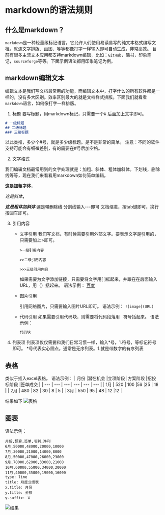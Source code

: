 # markdown的语法规则

## 什么是markdown？
`markdown`是一种轻量级标记语言，它允许人们使用易读易写的纯文本格式编写文档。就连文字排版、画图、等等都像打字一样输入即可自动生成，非常高效。
目前有很多主流文本应用都支持markdown编辑，比如：`GitHub`，简书，印象笔记，`sourceforge`等等。下面示例语法都用印象笔记为例。


## markdown编辑文本

编辑文本是我们写文档最常用的功能，而编辑文本中，打字什么的所有软件都是一样的，没有多大区别。效率区别最大的就是文档样式排版。下面我们就看看`markdown`语言，如何像打字一样排版。

1. 标题
要写标题，用markdown标记，只需要一个# 后面加上文字即可。
```markdown
# 一级标题
## 二级标题
### 三级标题
```
以此类推，多少个#号，就是多少级标题。是不是非常的简单。
注意：不同的软件支持可能会有细微差别，有的需要在#号后加空格。

2. 文字格式

我们编辑文档最常用到的文字处理就是：加粗、斜体、粗体加斜体，下划线，删除线等等，现在我们来看看用markdown如何简单编辑。

**这是加粗字体**，

*这是斜体*，

***这是粗体加斜体***
~~这是带删除线~~
分割线输入---即可
文档缩进，按tab键即可，换行按回车即可。

3. 引用内容 
    - 文字引用
        我们写文档，有时候需要引用外部文字。要表示文字是引用的，只需要加上>即可。
        ```
        >一级引用内容

        >>二级引用内容

        >>>三级引用内容
        ```
        如果需要为文字添加链接，只需要将文字用[ ]框起来，并跟在在后面输入URL，用（）括起来。
        语法示例：
        [百度](baidu.com)

    - 图片引用

        引用网络图片，只需要输入图片URL即可。
        语法示例：
        `![image](URL)`

    - 代码引用
        如果需要引用代码块，则需要将代码段落用 ``` ```符号括起来。
        语法示例：
        ```python
        代码块
        ```
4. 列表项
    列表项仅仅需要和我们日常习惯一样，输入*号，1.符号，等标记符号即可。
    *号代表实心圆点，通常是无序列表。1.就是带数字的有序列表

## 表格

类似于插入excel表格。
语法示例：
| 月份 |潜在机会 |立项阶段 |方案阶段 |招投标阶段 |签单成交 |
| --- | --- | --- | --- | --- | --- |
| 1月 | 520 | 100 |56 |25 | 18 |
| 2月 | 480 | 82 | 30 | 8 | 5 |
| 3月 | 550 | 95 | 48 | 12 |12 |

结果如下
![表格](http://qqpublic.qpic.cn/qq_public/0/0-2956721014-0D77965D239EC83E3375A6E1C899B87F/0?fmt=jpg&h=270&ppv=1&size=12&w=497)
## 图表

语法示例：
```chart
月份,预算,签单,毛利,净利
6月,50000,48000,20000,10000
7月,30000,21000,14000,8000
8月,50000,47000,26000,23000
9月,70000,62000,33000,21000
10月,60000,55000,34000,20000
11月,40000,35000,19000,16000
type: line
title: 月度业绩表
x.title: 月份
y.title: 金额
y.suffix: ￥
```
![结果](http://qqpublic.qpic.cn/qq_public/0/0-2263462150-BCA18B72D9252CA91CD52BDE5D59A5D2/600?fmt=jpg&h=223&ppv=1&size=12&w=600)